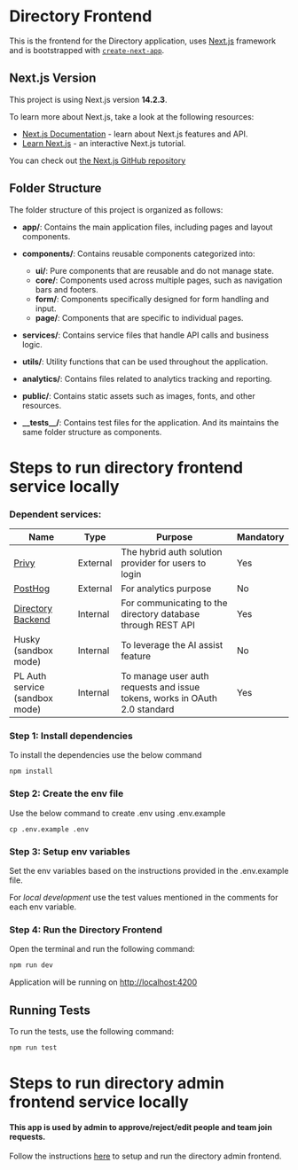 # Directory Frontend

This is the frontend for the Directory application, uses  [Next.js](https://nextjs.org/) framework and is bootstrapped with [`create-next-app`](https://github.com/vercel/next.js/tree/canary/packages/create-next-app).


## Next.js Version

This project is using Next.js version **14.2.3**.

To learn more about Next.js, take a look at the following resources:

- [Next.js Documentation](https://nextjs.org/docs) - learn about Next.js features and API.
- [Learn Next.js](https://nextjs.org/learn) - an interactive Next.js tutorial.

You can check out [the Next.js GitHub repository](https://github.com/vercel/next.js/)

## Folder Structure

The folder structure of this project is organized as follows:

- **app/**: Contains the main application files, including pages and layout components.
- **components/**: Contains reusable components categorized into:
  - **ui/**: Pure components that are reusable and do not manage state.
  - **core/**: Components used across multiple pages, such as navigation bars and footers.
  - **form/**: Components specifically designed for form handling and input.
  - **page/**: Components that are specific to individual pages.

- **services/**: Contains service files that handle API calls and business logic.
- **utils/**: Utility functions that can be used throughout the application.
- **analytics/**: Contains files related to analytics tracking and reporting.
- **public/**: Contains static assets such as images, fonts, and other resources.
- **\_\_tests\_\_/**: Contains test files for the application. And its maintains the same folder structure as components.


# Steps to run directory frontend service locally

### Dependent services:

| Name                      | Type     | Purpose                                                           | Mandatory |
|---------------------------|----------|-------------------------------------------------------------------|-----------|
| [Privy](https://www.privy.io/)                    | External | The hybrid auth solution provider for users to login               | Yes       |
| [PostHog](https://posthog.com/)                  | External | For analytics purpose                                             | No        |
| [Directory Backend](https://github.com/memser-spaceport/pln-directory-portal)        | Internal | For communicating to the directory database through REST API       | Yes       |
| Husky (sandbox mode)       | Internal | To leverage the AI assist feature                                 | No        |
| PL Auth service (sandbox mode) | Internal | To manage user auth requests and issue tokens, works in OAuth 2.0 standard | Yes       |


### Step 1: Install dependencies

To install the dependencies use the below command

```dotenv
npm install
```

### Step 2: Create the env file

Use the below command to create .env using .env.example

```dotenv
cp .env.example .env
```
### Step 3: Setup env variables

Set the env variables based on the instructions provided in the .env.example file.

For *local development* use the test values mentioned in the comments for each env variable.

### Step 4: Run the Directory Frontend

Open the terminal and run the following command:

```bash
npm run dev
```

Application will be running on [http://localhost:4200](http://localhost:4200)


## Running Tests

To run the tests, use the following command:

```bash
npm run test
```


# Steps to run directory admin frontend service locally

#### This app is used by admin to approve/reject/edit people and team join requests.

Follow the instructions [here](https://github.com/memser-spaceport/pln-directory-portal) to setup and run the directory admin frontend.
